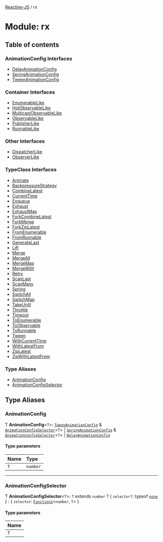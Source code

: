 [Reactive-JS](../README.md) / rx

# Module: rx

## Table of contents

### AnimationConfig Interfaces

- [DelayAnimationConfig](../interfaces/rx.DelayAnimationConfig.md)
- [SpringAnimationConfig](../interfaces/rx.SpringAnimationConfig.md)
- [TweenAnimationConfig](../interfaces/rx.TweenAnimationConfig.md)

### Container Interfaces

- [EnumerableLike](../interfaces/rx.EnumerableLike.md)
- [HotObservableLike](../interfaces/rx.HotObservableLike.md)
- [MulticastObservableLike](../interfaces/rx.MulticastObservableLike.md)
- [ObservableLike](../interfaces/rx.ObservableLike.md)
- [PublisherLike](../interfaces/rx.PublisherLike.md)
- [RunnableLike](../interfaces/rx.RunnableLike.md)

### Other Interfaces

- [DispatcherLike](../interfaces/rx.DispatcherLike.md)
- [ObserverLike](../interfaces/rx.ObserverLike.md)

### TypeClass Interfaces

- [Animate](../interfaces/rx.Animate.md)
- [BackpressureStrategy](../interfaces/rx.BackpressureStrategy.md)
- [CombineLatest](../interfaces/rx.CombineLatest.md)
- [CurrentTime](../interfaces/rx.CurrentTime.md)
- [Enqueue](../interfaces/rx.Enqueue.md)
- [Exhaust](../interfaces/rx.Exhaust.md)
- [ExhaustMap](../interfaces/rx.ExhaustMap.md)
- [ForkCombineLatest](../interfaces/rx.ForkCombineLatest.md)
- [ForkMerge](../interfaces/rx.ForkMerge.md)
- [ForkZipLatest](../interfaces/rx.ForkZipLatest.md)
- [FromEnumerable](../interfaces/rx.FromEnumerable.md)
- [FromRunnable](../interfaces/rx.FromRunnable.md)
- [GenerateLast](../interfaces/rx.GenerateLast.md)
- [Lift](../interfaces/rx.Lift.md)
- [Merge](../interfaces/rx.Merge.md)
- [MergeAll](../interfaces/rx.MergeAll.md)
- [MergeMap](../interfaces/rx.MergeMap.md)
- [MergeWith](../interfaces/rx.MergeWith.md)
- [Retry](../interfaces/rx.Retry.md)
- [ScanLast](../interfaces/rx.ScanLast.md)
- [ScanMany](../interfaces/rx.ScanMany.md)
- [Spring](../interfaces/rx.Spring.md)
- [SwitchAll](../interfaces/rx.SwitchAll.md)
- [SwitchMap](../interfaces/rx.SwitchMap.md)
- [TakeUntil](../interfaces/rx.TakeUntil.md)
- [Throttle](../interfaces/rx.Throttle.md)
- [Timeout](../interfaces/rx.Timeout.md)
- [ToEnumerable](../interfaces/rx.ToEnumerable.md)
- [ToObservable](../interfaces/rx.ToObservable.md)
- [ToRunnable](../interfaces/rx.ToRunnable.md)
- [Tween](../interfaces/rx.Tween.md)
- [WithCurrentTime](../interfaces/rx.WithCurrentTime.md)
- [WithLatestFrom](../interfaces/rx.WithLatestFrom.md)
- [ZipLatest](../interfaces/rx.ZipLatest.md)
- [ZipWithLatestFrom](../interfaces/rx.ZipWithLatestFrom.md)

### Type Aliases

- [AnimationConfig](rx.md#animationconfig)
- [AnimationConfigSelector](rx.md#animationconfigselector)

## Type Aliases

### AnimationConfig

Ƭ **AnimationConfig**<`T`\>: [`TweenAnimationConfig`](../interfaces/rx.TweenAnimationConfig.md) & [`AnimationConfigSelector`](rx.md#animationconfigselector)<`T`\> \| [`SpringAnimationConfig`](../interfaces/rx.SpringAnimationConfig.md) & [`AnimationConfigSelector`](rx.md#animationconfigselector)<`T`\> \| [`DelayAnimationConfig`](../interfaces/rx.DelayAnimationConfig.md)

#### Type parameters

| Name | Type |
| :------ | :------ |
| `T` | `number` |

___

### AnimationConfigSelector

Ƭ **AnimationConfigSelector**<`T`\>: `T` extends `number` ? { `selector?`: typeof [`none`](functions.md#none)  } : { `selector`: [`Function1`](functions.md#function1)<`number`, `T`\>  }

#### Type parameters

| Name |
| :------ |
| `T` |
